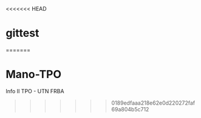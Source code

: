 <<<<<<< HEAD
# gittest
=======
# Mano-TPO
Info II TPO - UTN FRBA
>>>>>>> 0189edfaaa218e62e0d220272faf69a804b5c712
